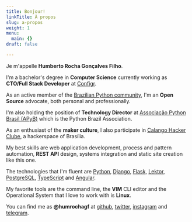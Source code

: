 ```yaml
---
title: Bonjour!
linkTitle: À propos
slug: a-propos
weight: 1
menu:
  main: {}
draft: false

---
```

Je m'appelle **Humberto Rocha Gonçalves Filho**.

I'm a bachelor's degree in **Computer Science** currently working as **CTO/Full Stack Developer** at [Configr](https://configr.com).

As an active member of the [Brazilian Python community](http://python.org.br), I'm an **Open Source** advocate, both personal and professionally.

I'm also holding the position of **Technology Director** at [Associação Python Brasil (APyB)](https://associados.python.org.br) which is the Python Brazil Association.

As an enthusiast of the **maker culture**, I also participate in [Calango Hacker Clube](http://calango.club), a hackerspace of Brasília.

My best skills are web application development, process and pattern automation, **REST API** design, systems integration and static site creation like this one.

The technologies that I'm fluent are [Python](https://www.python.org), [Django](https://www.djangoproject.com), [Flask](http://flask.pocoo.org), [Lektor](https://www.getlektor.com), [PostgreSQL](https://www.postgresql.org/), [TypeScript](https://www.typescriptlang.org) and [Angular](https://angular.io).

My favorite tools are the command line, the **VIM** CLI editor and the Operational System that I love to work with is **Linux**.

You can find me as **@humrochagf** at [github](https://github.com/humrochagf), [twitter](https://twitter.com/humrochagf), [instagram](https://www.instagram.com/humrochagf) and [telegram](https://t.me/humrochagf).
